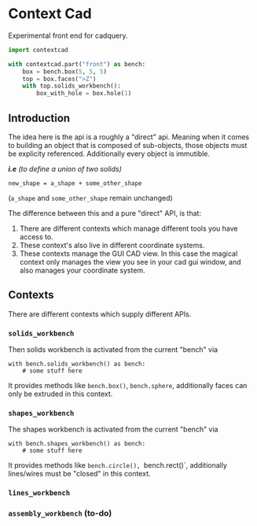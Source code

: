 # Context Cad

Experimental front end for cadquery.

```python
import contextcad

with contextcad.part("front") as bench:
    box = bench.box(5, 5, 5)
    top = box.faces(">Z")
    with top.solids_workbench():
        box_with_hole = box.hole(1)


```

## Introduction

The idea here is the api is a roughly a "direct" api. Meaning when it comes to building an object that is composed of sub-objects, those objects must be explicity referenced. Additionally every object is immutible.

***i.e*** *(to define a union of two solids)*
```
new_shape = a_shape + some_other_shape
```
(`a_shape` and `some_other_shape` remain unchanged)

The difference between this and a pure "direct" API, is that:
1. There are different contexts which manage different tools you have access to.
2. These context's also live in different coordinate systems.
3. These contexts manage the GUI CAD view.
In this case the magical context only manages the view you see in your cad gui window, and also manages your coordinate system.


## Contexts

There are different contexts which supply different APIs.

### `solids_workbench`
Then solids workbench is activated from the current "bench" via 
```
with bench.solids_workbench() as bench:
    # some stuff here
```

It provides methods like `bench.box()`, `bench.sphere`, additionally faces can only be extruded in this context.
### `shapes_workbench`

The shapes workbench is activated from the current "bench" via

```
with bench.shapes_workbench() as bench:
    # some stuff here
```

It provides methods like `bench.circle(), `bench.rect()`, additionally lines/wires must be "closed" in this context.
### `lines_workbench`

### `assembly_workbench` (to-do)

